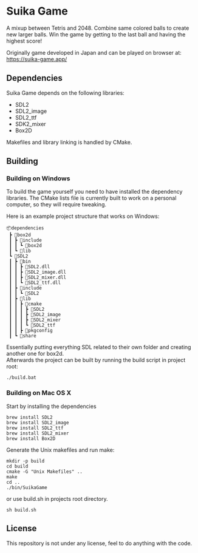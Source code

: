 # Suika Game

A mixup between Tetris and 2048. Combine same colored balls to create new larger balls.
Win the game by getting to the last ball and having the highest score!

Originally game developed in Japan and can be played on browser at:
https://suika-game.app/

## Dependencies

Suika Game depends on the following libraries:

- SDL2
- SDL2_image
- SDL2_ttf
- SDK2_mixer
- Box2D

Makefiles and library linking is handled by CMake.

## Building

### Building on Windows

To build the game yourself you need to have installed the dependency libraries.
The CMake lists file is currently built to work on a personal computer, so they will require tweaking.

Here is an example project structure that works on Windows:

```
📦dependencies
 ┣ 📂box2d
 ┃ ┣ 📂include
 ┃ ┃ ┗ 📂box2d
 ┃ ┗ 📂lib
 ┗ 📂SDL2
 ┃ ┣ 📂bin
 ┃ ┃ ┣ 📜SDL2.dll
 ┃ ┃ ┣ 📜SDL2_image.dll
 ┃ ┃ ┣ 📜SDL2_mixer.dll
 ┃ ┃ ┗ 📜SDL2_ttf.dll
 ┃ ┣ 📂include
 ┃ ┃ ┗ 📂SDL2
 ┃ ┣ 📂lib
 ┃ ┃ ┣ 📂cmake
 ┃ ┃ ┃ ┣ 📂SDL2
 ┃ ┃ ┃ ┣ 📂SDL2_image
 ┃ ┃ ┃ ┣ 📂SDL2_mixer
 ┃ ┃ ┃ ┗ 📂SDL2_ttf
 ┃ ┃ ┣ 📂pkgconfig
 ┃ ┗ 📂share
```

Essentially putting everything SDL related to their own folder and creating another one for box2d.  
Afterwards the project can be built by running the build script in project root:

```
./build.bat
```

### Building on Mac OS X

Start by installing the dependencies

```
brew install SDL2
brew install SDL2_image
brew install SDL2_ttf
brew install SDL2_mixer
brew install Box2D
```

Generate the Unix makefiles and run make:

```
mkdir -p build
cd build
cmake -G "Unix Makefiles" ..
make
cd ..
./bin/SuikaGame
```

or use build.sh in projects root directory.

```
sh build.sh
```

## License

This repository is not under any license, feel to do anything with the code.

